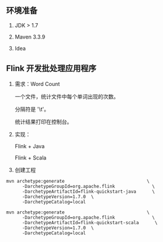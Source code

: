 ## 环境准备

1. JDK > 1.7

2. Maven 3.3.9

3. Idea

## Flink 开发批处理应用程序

1. 需求：Word Count

    一个文件，统计文件中每个单词出现的次数。

    分隔符是 '\t'。

    统计结果打印在控制台。

2. 实现：

    Flink + Java

    Flink + Scala

3. 创建工程

```
mvn archetype:generate                               \
      -DarchetypeGroupId=org.apache.flink              \
      -DarchetypeArtifactId=flink-quickstart-java      \
      -DarchetypeVersion=1.7.0  \
      -DarchetypeCatalog=local

mvn archetype:generate                               \
      -DarchetypeGroupId=org.apache.flink              \
      -DarchetypeArtifactId=flink-quickstart-scala      \
      -DarchetypeVersion=1.7.0  \
      -DarchetypeCatalog=local
```